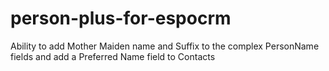 # person-plus-for-espocrm
Ability to add Mother Maiden name and Suffix to the complex PersonName fields and add a Preferred Name field to Contacts
